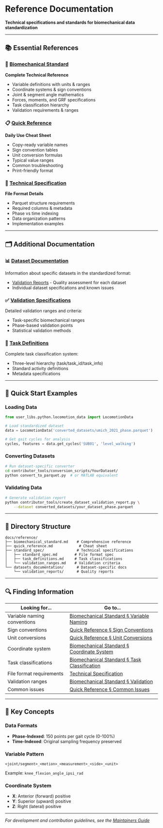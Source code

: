 # Reference Documentation

**Technical specifications and standards for biomechanical data standardization**

---

## 📚 Essential References

### 🔬 [Biomechanical Standard](biomechanical_standard.md)
**Complete Technical Reference**
- Variable definitions with units & ranges
- Coordinate systems & sign conventions  
- Joint & segment angle mathematics
- Forces, moments, and GRF specifications
- Task classification hierarchy
- Validation requirements & ranges

### 📋 [Quick Reference](quick_reference.md)
**Daily Use Cheat Sheet**
- Copy-ready variable names
- Sign convention tables
- Unit conversion formulas
- Typical value ranges
- Common troubleshooting
- Print-friendly format

### 📄 [Technical Specification](standard_spec/standard_spec.md)
**File Format Details**
- Parquet structure requirements
- Required columns & metadata
- Phase vs time indexing
- Data organization patterns
- Implementation examples

---

## 🗂️ Additional Documentation

### 📊 [Dataset Documentation](datasets_documentation/)
Information about specific datasets in the standardized format:
- [Validation Reports](datasets_documentation/validation_reports/) - Quality assessment for each dataset
- Individual dataset specifications and known issues

### ✅ [Validation Specifications](standard_spec/validation_ranges.md)
Detailed validation ranges and criteria:
- Task-specific biomechanical ranges
- Phase-based validation points
- Statistical validation methods

### 🔧 [Task Definitions](standard_spec/task_definitions.md)
Complete task classification system:
- Three-level hierarchy (task/task_id/task_info)
- Standard activity definitions
- Metadata specifications

---

## 🚀 Quick Start Examples

### Loading Data
```python
from user_libs.python.locomotion_data import LocomotionData

# Load standardized dataset
data = LocomotionData('converted_datasets/umich_2021_phase.parquet')

# Get gait cycles for analysis
cycles, features = data.get_cycles('SUB01', 'level_walking')
```

### Converting Datasets
```bash
# Run dataset-specific converter
cd contributor_tools/conversion_scripts/YourDataset/
python convert_to_parquet.py  # or MATLAB equivalent
```

### Validating Data
```bash
# Generate validation report
python contributor_tools/create_dataset_validation_report.py \
    --dataset converted_datasets/your_dataset_phase.parquet
```

---

## 📁 Directory Structure

```
docs/reference/
├── biomechanical_standard.md    # Comprehensive reference
├── quick_reference.md            # Cheat sheet
├── standard_spec/               # Technical specifications
│   ├── standard_spec.md        # File format spec
│   ├── task_definitions.md     # Task classifications
│   └── validation_ranges.md    # Validation criteria
└── datasets_documentation/      # Dataset-specific docs
    └── validation_reports/      # Quality reports
```

---

## 🔍 Finding Information

| **Looking for...** | **Go to...** |
|-------------------|--------------|
| Variable naming conventions | [Biomechanical Standard § Variable Naming](biomechanical_standard.md#variable-naming-system) |
| Sign conventions | [Quick Reference § Sign Conventions](quick_reference.md#sign-conventions) |
| Unit conversions | [Quick Reference § Unit Conversions](quick_reference.md#unit-conversions) |
| Coordinate system | [Biomechanical Standard § Coordinate System](biomechanical_standard.md#coordinate-system--conventions) |
| Task classifications | [Biomechanical Standard § Task Classification](biomechanical_standard.md#task-classification-system) |
| File format requirements | [Technical Specification](standard_spec/standard_spec.md) |
| Validation ranges | [Biomechanical Standard § Validation](biomechanical_standard.md#validation-requirements) |
| Common issues | [Quick Reference § Common Issues](quick_reference.md#common-issues) |

---

## 📝 Key Concepts

### Data Formats
- **Phase-Indexed**: 150 points per gait cycle (0-100%)
- **Time-Indexed**: Original sampling frequency preserved

### Variable Pattern
```
<joint/segment>_<motion>_<measurement>_<side>_<unit>
```
Example: `knee_flexion_angle_ipsi_rad`

### Coordinate System
- **X**: Anterior (forward) positive
- **Y**: Superior (upward) positive  
- **Z**: Right (lateral) positive

---

*For development and contribution guidelines, see the [Maintainers Guide](../maintainers/index.md)*